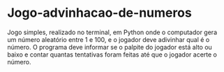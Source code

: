 # Jogo-advinhacao-de-numeros
Jogo simples, realizado no terminal, em Python onde o computador gera um número aleatório entre 1 e 100, e o jogador deve adivinhar qual é o número. O programa deve informar se o palpite do jogador está alto ou baixo e contar quantas tentativas foram feitas até que o jogador acerte o número.
